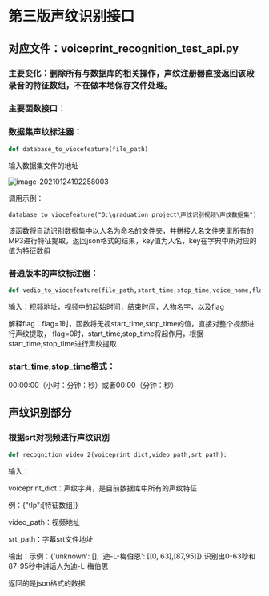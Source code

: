 # 第三版声纹识别接口

## 对应文件：voiceprint_recognition_test_api.py

### 主要变化：删除所有与数据库的相关操作，声纹注册器直接返回该段录音的特征数组，不在做本地保存文件处理。

### 主要函数接口：

### 数据集声纹标注器：

```python
def database_to_viocefeature(file_path)
```

输入数据集文件的地址

![image-20210124192258003](D:\graduation_project\Kersa-Speaker-Recognition-master\第三版声纹识别接口.assets\image-20210124192258003.png)

调用示例：

```
database_to_viocefeature("D:\graduation_project\声纹识别视频\声纹数据集")
```

该函数将自动识别数据集中以人名为命名的文件夹，并拼接人名文件夹里所有的MP3进行特征提取，返回json格式的结果，key值为人名，key在字典中所对应的值为特征数组

### 普通版本的声纹标注器：

```python
def vedio_to_viocefeature(file_path,start_time,stop_time,voice_name,flag):
```

输入：视频地址，视频中的起始时间，结束时间，人物名字，以及flag

解释flag：flag=1时，函数将无视start_time,stop_time的值，直接对整个视频进行声纹提取，
flag=0时，start_time,stop_time将起作用，根据start_time,stop_time进行声纹提取

### start_time,stop_time格式：

00:00:00（小时：分钟：秒）或者00:00（分钟：秒）

## 声纹识别部分

### 根据srt对视频进行声纹识别

```python
def recognition_video_2(voiceprint_dict,video_path,srt_path):
```

输入：

voiceprint_dict：声纹字典，是目前数据库中所有的声纹特征

例：{"tlp":[特征数组]}

video_path：视频地址

srt_path：字幕srt文件地址

输出：示例：{'unknown': [], '迪-L-梅伯恩': [[0, 63],[87,95]]}  识别出0-63秒和87-95秒中讲话人为迪-L-梅伯恩

返回的是json格式的数据



